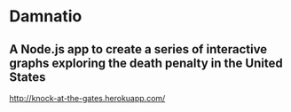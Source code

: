 # Damnatio
## A Node.js app to create a series of interactive graphs exploring the death penalty in the United States

<http://knock-at-the-gates.herokuapp.com/>
